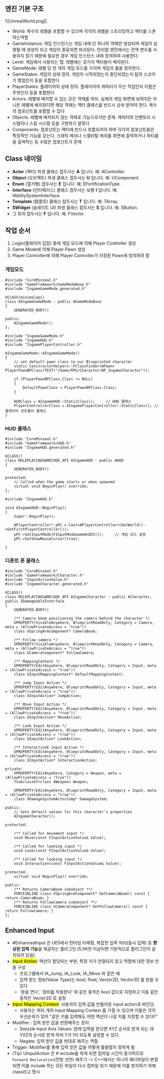 
## 엔진 기본 구조
![[UnrealWorld.png]]
- World: 복수의 레벨을 포함할 수 있으며 각각의 레벨을 스트리밍하고 액터를 스폰하는역할
- GameInstance: 게임 인스턴스는 게임 내에 단 하나의 객체만 생성되며 게임이 실행될 때 생성이 되고 게임이 종료되면 파괴된다. 언리얼 엔진에서는 전역 변수를 사용하지 않기 때문에 필요한 경우 게임 인스턴스 내에 정의하여 사용한다.
- Level: 게임에서 사용되는 맵. 레벨에는 갖가지 액터들이 배치된다.
- GameMode: 레벨 당 한 개의 게임 모드를 가지며 게임의 룰을 정의한다.
- GameStates: 게임의 상태 정의. 게임이 시작되었는지 중단되었는지 팀의 스코어가 몇점인지 등을 포함한다
- PlayerStates: 플레이어의 상태 정의. 플레이어의 캐릭터가 무슨 직업인지 이름은 무엇인지 등을 포함한다
- Actors: 레벨에 배치할 수 있는 모든 객체를 의미. 실제의 게임 화면에 보여지든 아니든 레벨에 배치된다면 해당 객체는 액터 클래스를 반드시 상속 받아야 한다. 복수의 컴포넌트를 포함할 수 있다
- Objects: 레벨에 배치되지 않는 객체로 기능으로서만 존재. 캐릭터의 인벤토리 시스템이나 스킬 시스템 등을 구현하기 알맞다
- Components: 컴포넌트는 액터에 반드시 포함되어야 하며 각각의 컴포넌트들은 특징적인 기능을 갖는다. 스태틱 메쉬나 스켈라탈 메쉬를 화면에 출력하거나 파티클을 출력하는 등 수많은 컴포넌트가 존재

## Class 네이밍
- **Actor** (액터) 파생 클래스 접두사는 **A** 입니다. 예: AController.
- **Object** (오브젝트) 파생 클래스 접두사는 **U** 입니다. 예: UComponent.
- **Enum** (열거형) 접두사는 **E** 입니다. 예: EFortificationType.
- **Interface** (인터페이스) 클래스 접두사는 보통 **I** 입니다. 예: IAbilitySystemInterface.
- **Template** (템플릿) 클래스 접두사는 **T** 입니다. 예: TArray.
- **SWidget** (슬레이트 UI) 파생 클래스 접두사는 **S** 입니다. 예: SButton.
- 그 외의 접두사는 **F** 입니다. 예: FVector.



## 작업 순서
1. Login(플레이어 입장) 중에 게임 모드에 의해 Player Controller 생성
2. Game Mode에 의해 Player Pawn 생성
3. Player Controller에 의해 Player Controller가 지정된 Pawn에 빙의하려 함

### 게임모드
```
#include "CoreMinimal.h"
#include "GameFramework/GameModeBase.h"
#include "IngameGameMode.generated.h"

UCLASS(minimalapi)
class AIngameGameMode : public AGameModeBase
{
	GENERATED_BODY()

public:
	AIngameGameMode();	
};
```

```
#include "IngameGameMode.h"
#include "IngameHUD.h"
#include "IngamePlayerController.h"

AIngameGameMode::AIngameGameMode()
{
	// set default pawn class to our Blueprinted character
	static ConstructorHelpers::FClassFinder<APawn> PlayerPawnBPClass(TEXT("/Game/RPG/Character/BP_IngameCharacter"));
	
	if (PlayerPawnBPClass.Class != NULL)
	{
		DefaultPawnClass = PlayerPawnBPClass.Class;
	}
	
	HUDClass = AIngameHUD::StaticClass();     // HUD 클래스
	PlayerControllerClass = AIngamePlayerController::StaticClass(); // 플레이어 컨트롤러 클래스
}
```


### HUD 클래스
```
#include "CoreMinimal.h"
#include "GameFramework/HUD.h"
#include "IngameHUD.generated.h"

UCLASS()
class ROLEPLAYINGGAMECODE_API AIngameHUD : public AHUD
{
	GENERATED_BODY()

protected:
	// Called when the game starts or when spawned
	virtual void BeginPlay() override;	
};
```

```
#include "IngameHUD.h"

void AIngameHUD::BeginPlay()
{
	Super::BeginPlay();
	
	APlayerController* pPC = Cast<APlayerController>(GetWorld()->GetFirstPlayerController());
	pPC->SetInputMode(FInputModeGameAndUI());     // 게임 모드 설정
	pPC->SetShowMouseCursor(true);

}
```



### 디폰트 폰 클래스
```
#include "CoreMinimal.h"
#include "GameFramework/Character.h"
#include "InputActionValue.h"
#include "IngameCharacter.generated.h"

UCLASS()
class ROLEPLAYINGGAMECODE_API AIngameCharacter : public ACharacter, public IDamageableInterface
{
	GENERATED_BODY()

	/** Camera boom positioning the camera behind the character */
	UPROPERTY(VisibleAnywhere, BlueprintReadOnly, Category = Camera, meta = (AllowPrivateAccess = "true"))
	class USpringArmComponent* CameraBoom;

	/** Follow camera */
	UPROPERTY(VisibleAnywhere, BlueprintReadOnly, Category = Camera, meta = (AllowPrivateAccess = "true"))
	class UCameraComponent* FollowCamera;

	/** MappingContext */
	UPROPERTY(EditAnywhere, BlueprintReadOnly, Category = Input, meta = (AllowPrivateAccess = "true"))
	class UInputMappingContext* DefaultMappingContext;

	/** Jump Input Action */
	UPROPERTY(EditAnywhere, BlueprintReadOnly, Category = Input, meta = (AllowPrivateAccess = "true"))
	class UInputAction* JumpAction;

	/** Move Input Action */
	UPROPERTY(EditAnywhere, BlueprintReadOnly, Category = Input, meta = (AllowPrivateAccess = "true"))
	class UInputAction* MoveAction;

	/** Look Input Action */
	UPROPERTY(EditAnywhere, BlueprintReadOnly, Category = Input, meta = (AllowPrivateAccess = "true"))
	class UInputAction* LookAction;

	/** InteractionE Input Action */
	UPROPERTY(EditAnywhere, BlueprintReadOnly, Category = Input, meta = (AllowPrivateAccess = "true"))
	class UInputAction* InteractionAction;

private:
	UPROPERTY(EditAnywhere, Category = Weapon, meta = (AllowPrivateAccess = "true"))
	TSubclassOf<class AWeapon> Weapon;

	UPROPERTY(EditAnywhere, BlueprintReadOnly, Category = Input, meta = (AllowPrivateAccess = "true"))
	class UDamageSystemActorComp* DamageSystem;

public:
	// Sets default values for this character's properties
	AIngameCharacter();

protected:

	/** Called for movement input */
	void Move(const FInputActionValue& Value);

	/** Called for looking input */
	void Look(const FInputActionValue& Value);

	/** Called for looking input */
	void Interaction(const FInputActionValue& Value);

protected:
	virtual void BeginPlay() override;

public:	
	/** Returns CameraBoom subobject **/
	FORCEINLINE class USpringArmComponent* GetCameraBoom() const { return CameraBoom; }
	/** Returns FollowCamera subobject **/
	FORCEINLINE class UCameraComponent* GetFollowCamera() const { return FollowCamera; }
};
```


## Enhanced Input
- #EnhancedInput 은 UE5에서 런타임 리매핑, 복잡한 입력 처리(동시 입력) 등 **향상된 입력 기능**을 제공하는 플러그인 (5.1버전 이상이면 기본적으로 플러그인이 설치되어 있음)
- <mark class="hltr-orange">Input Action</mark>: 액션이 할당되는 부분, 특정 키가 연결되지 않고 역할에 대한 정보 만을 구성
	- 프로그램에서 IA_Jump, IA_Look, IA_Move 와 같은 얘
	- 입력 받는 정보(Value Type)는 bool, float, Vector2D, Vector3D 를 받을 수 있다
	- '문을 연다', '장비를 착용한다' 와 같은 동작은 bool 값으로 지정하고 이동 같은 동작은 Vector2D 로 설정
- <mark class="hltr-orange">Input Mapping Context</mark>: 사용자의 입력 값을 만들어둔 input action과 바인딩.
	- 사용자는 여러 개의 Input Mapping Context 를 가질 수 있으며 이들은 각각 우선순위가 있어 "같은 키를 입력해도 어떤 액션이 나갈 지를 지정할 수 있다!!"
- Modifier : 입력 받은 값을 반환해주는 장치
	- Swizzle Input Axis Values: 원래 입력을 받으면 XYZ 순서로 받게 되는 데 YXZ의 순서로 받게 하여 Y가 1이 되도록 설정할 수 있다
	- Negate: 입력 받은 값을 반대로 해주는 역할
- Trigger: Modifier를 통해 입력 받은 값을 어떻게 활용할지 정하게 됨
- (Tip) UInputAction 은 # include를 하게 되면 컴파일 시간이 증가하므로 `Forward Declaration`(전방 선언) 해주기 -> C++에서는 하나의 헤더파일이 변경되면 이를  include 하는 모든 파일이 다시 컴파일 되기 때문에 이를 방지하기 위해 class라고 명시